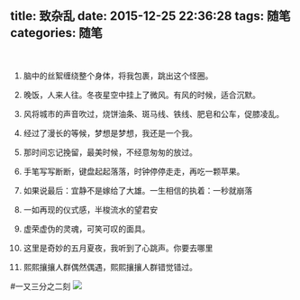 title: 致杂乱
date: 2015-12-25 22:36:28
tags: 随笔
categories: 随笔
---
　
1. 脑中的丝絮缠绕整个身体，将我包裹，跳出这个怪圈。

2. 晚饭，人来人往。冬夜星空中挂上了微风。有风的时候，适合沉默。

3. 风将城市的声音吹过，烧饼油条、斑马线、铁线、肥皂和公车，促膝凌乱。 

3. 经过了漫长的等候，梦想是梦想，我还是一个我。

4. 那时间忘记挽留，最美时候，不经意匆匆的放过。

5. 手笔写写断断，键盘起起落落，时钟停停走走，再吃一颗苹果。

6. 如果说最后：宜静不是嫁给了大雄。一生相信的执着：一秒就崩落　 

7. 一如再现的仪式感，半梭流水的望君安

8. 虚荣虚伪的灵魂，可笑可叹的面具。  

9. 这里是奇妙的五月夏夜，我听到了心跳声。你要去哪里

10. 熙熙攘攘人群偶然偶遇，熙熙攘攘人群错觉错过。


#一又三分之二刻
![](http://7xowaa.com1.z0.glb.clouddn.com/chatu_duoluo1.jpg)


  

  

